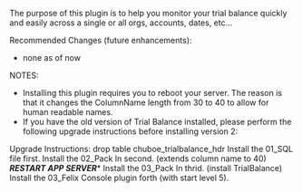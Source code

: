 The purpose of this plugin is to help you monitor your trial balance quickly and easily across a single or all orgs, accounts, dates, etc...

Recommended Changes (future enhancements):
* none as of now

NOTES:
* Installing this plugin requires you to reboot your server. The reason is that it changes the ColumnName length from 30 to 40
to allow for human readable names. 
* If you have the old version of Trial Balance installed, please perform the following upgrade instructions before installing version 2:


Upgrade Instructions:
drop table chuboe_trialbalance_hdr
Install the 01_SQL file first.
Install the 02_Pack In second. (extends column name to 40)
***RESTART APP SERVER****
Install the 03_Pack In thrid. (install TrialBalance)
Install the 03_Felix Console plugin forth (with start level 5).
